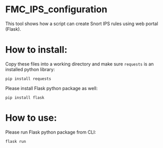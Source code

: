 # FMC_IPS_configuration


This tool shows how a script can create Snort IPS rules using web portal (Flask).  


  
# How to install:

  Copy these files into a working directory and make sure `requests` is an installed python library:
  
  `pip install requests` 
  
  Please install Flask python package as well: 
  
  `pip install flask`


# How to use:

  Please run Flask python package from CLI: 
  
  `flask run`



